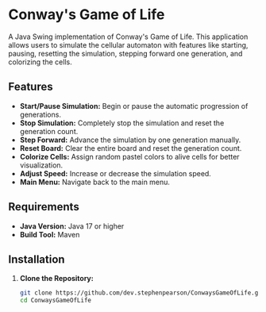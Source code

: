 # Conway's Game of Life

A Java Swing implementation of Conway's Game of Life. This application allows users to simulate the cellular automaton with features like starting, pausing, resetting the simulation, stepping forward one generation, and colorizing the cells.

## Features

- **Start/Pause Simulation:** Begin or pause the automatic progression of generations.
- **Stop Simulation:** Completely stop the simulation and reset the generation count.
- **Step Forward:** Advance the simulation by one generation manually.
- **Reset Board:** Clear the entire board and reset the generation count.
- **Colorize Cells:** Assign random pastel colors to alive cells for better visualization.
- **Adjust Speed:** Increase or decrease the simulation speed.
- **Main Menu:** Navigate back to the main menu.

## Requirements

- **Java Version:** Java 17 or higher
- **Build Tool:** Maven

## Installation

1. **Clone the Repository:**

   ```bash
   git clone https://github.com/dev.stephenpearson/ConwaysGameOfLife.git
   cd ConwaysGameOfLife

